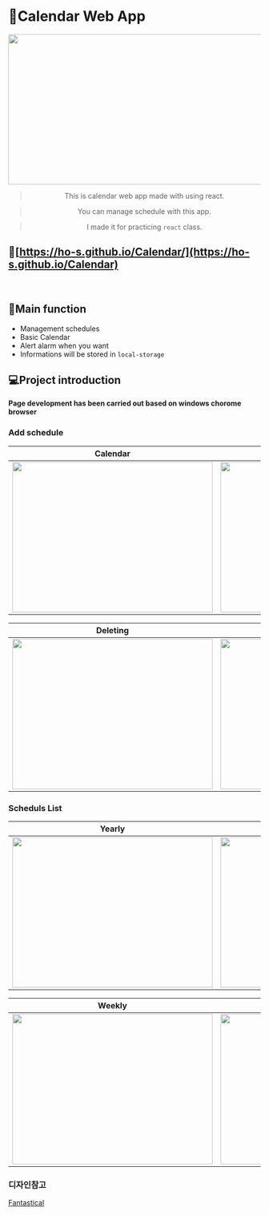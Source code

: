 # :calendar:Calendar Web App
<img src='https://user-images.githubusercontent.com/71132893/103134398-5495cc80-46f4-11eb-8c66-2c78dd4c517d.png' width='800px' height='300px'>
<div align="center">  

> This is calendar web app made with using react.  

> You can manage schedule with this app.  

> I made it for practicing `react` class.
</div>

## 🔗[https://ho-s.github.io/Calendar/](https://ho-s.github.io/Calendar)  
<br>

## :checkered_flag:Main function
* Management schedules 
* Basic Calendar
* Alert alarm when you want
* Informations will be stored in `local-storage`

## 💻Project introduction
 **Page development has been carried out based on windows chorome browser**

### Add schedule
|                Calendar              |                 Adding               |
| :----------------------------------: | :----------------------------------: | 
| <img src='https://user-images.githubusercontent.com/71132893/103136895-aeec5880-4707-11eb-9299-70b12ff0eeea.gif' width='400px' height='300px'>                                | <img src='https://user-images.githubusercontent.com/71132893/103136889-a09e3c80-4707-11eb-9dae-29d091f87488.gif' width='400px'  height='300px'>                                 |

|                Deleting              |                Summary               |
| :----------------------------------: | :----------------------------------: |
| <img src='https://user-images.githubusercontent.com/71132893/103136899-b3187600-4707-11eb-80bf-ccf5e0d9632c.gif' width='400px' height='300px'>                                 | <img src='https://user-images.githubusercontent.com/71132893/103136902-b4e23980-4707-11eb-858b-06c1218d5298.gif' width='400px' height='300px'>                                 |


### Scheduls List
|                Yearly                |                Monthly               |
| :----------------------------------: | :----------------------------------: | 
| <img src='https://user-images.githubusercontent.com/71132893/103136905-b7449380-4707-11eb-98af-42f0b24938d9.gif' width='400px' height='300px'>                                | <img src='https://user-images.githubusercontent.com/71132893/103136901-b3b10c80-4707-11eb-9f65-4ed5cc234b0b.gif' width='400px' height='300px'>                                |

|                Weekly                |                Daily                 |
| :----------------------------------: | :----------------------------------: |
| <img src='https://user-images.githubusercontent.com/71132893/103136903-b6136680-4707-11eb-9253-3e4d6aeeed8c.gif' width='400px' height='300px'>                                | <img src='https://user-images.githubusercontent.com/71132893/103136898-b1e74900-4707-11eb-8853-023687c44d5c.gif' width='400px' height='300px'>                                |


### 디자인참고
[Fantastical](https://flexibits.com/fantastical)

